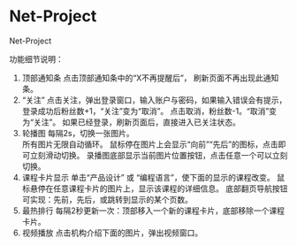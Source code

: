 # Net-Project
Net-Project

功能细节说明：
  1. 顶部通知条
        点击顶部通知条中的“X不再提醒后”， 刷新页面不再出现此通知条。
  2. “关注”
        点击关注，弹出登录窗口，输入账户与密码，如果输入错误会有提示，登录成功后粉丝数+1，“关注”变为“取消”。
        点击取消，粉丝数-1。“取消”变为“关注”。
        如果已经登录，刷新页面后，直接进入已关注状态。
  3. 轮播图
        每隔2s，切换一张图片。  
        所有图片无限自动循环。
        鼠标停在图片上会显示“向前”“先后”的图标，点击即可立刻滑动切换。
        录播图底部显示当前图片位置按钮，点击任意一个可以立刻切换。
  4. 课程卡片显示
        单击“产品设计” 或 “编程语言”，使下面的显示的课程改变。
        鼠标悬停在任意课程卡片的图片上，显示该课程的详细信息。
        底部翻页导航按钮可实现：先前，先后，或跳转到显示的某个页数。
  5. 最热排行
        每隔2秒更新一次：顶部移入一个新的课程卡片，底部移除一个课程卡片。
  6. 视频播放
        点击机构介绍下面的图片，弹出视频窗口。
